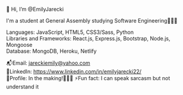 👋 Hi, I’m @EmilyJarecki

I'm a student at General Assembly studying Software Engineering👷🏼‍♀️

Languages: JavaScript, HTML5, CSS3/Sass, Python </br>
Libraries and Frameworks: React.js, Express.js, Bootstrap, Node.js, Mongoose </br>
Database: MongoDB, Heroku, Netlify</br>

📬Email: jareckiemily@yahoo.com</br>
📌LinkedIn: https://www.linkedin.com/in/emilyjarecki22/ </br>
🌟Profile: In the making!👩🏼‍🔬
⚡️Fun fact: I can speak sarcasm but not understand it
